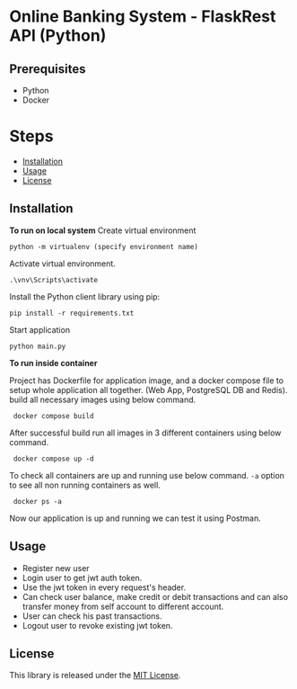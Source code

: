 
# Online Banking System - FlaskRest API (Python)



## Prerequisites
* Python
* Docker


# Steps

 - [Installation](#installation)
- [Usage](#usage)
- [License](#license)

## Installation
**To run on local system**
Create virtual environment

    python -m virtualenv (specify environment name)
Activate virtual environment.

    .\vnv\Scripts\activate

Install the Python client library using pip:

    pip install -r requirements.txt
Start application

    python main.py

**To run inside container**

Project has Dockerfile for application image, and a docker compose file to setup whole application all together. (Web App, PostgreSQL DB and Redis).
build all necessary images using below command.

     docker compose build
After successful build run all images in 3 different containers using below command.

     docker compose up -d
To check all containers are up and running use below command.
`-a` option to see all non running containers as well.

     docker ps -a
Now our application is up and running we can test it using Postman.

## Usage

- Register new user
- Login user to get jwt auth token.
- Use the jwt token in every request's header.
- Can check user balance, make credit or debit transactions and can also transfer money from self account to different account.
- User can check his past transactions.
- Logout user to revoke existing jwt token.


## License

This library is released under the [MIT License][license].

[license]: LICENSE.txt
